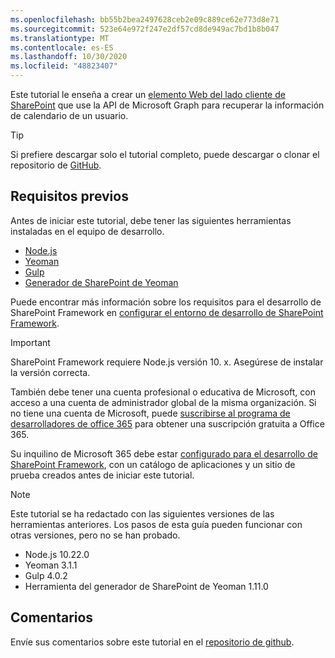 ```yaml
---
ms.openlocfilehash: bb55b2bea2497628ceb2e09c889ce62e773d8e71
ms.sourcegitcommit: 523e64e972f247e2df57cd8de949ac7bd1b8b047
ms.translationtype: MT
ms.contentlocale: es-ES
ms.lasthandoff: 10/30/2020
ms.locfileid: "48823407"
---
```

<!-- markdownlint-disable MD002 MD041 -->

Este tutorial le enseña a crear un [elemento Web del lado cliente de SharePoint](https://docs.microsoft.com/sharepoint/dev/spfx/web-parts/overview-client-side-web-parts) que use la API de Microsoft Graph para recuperar la información de calendario de un usuario.

> [!TIP]
> Si prefiere descargar solo el tutorial completo, puede descargar o clonar el repositorio de [GitHub](https://github.com/microsoftgraph/msgraph-training-spfx).

## <a name="prerequisites"></a>Requisitos previos

Antes de iniciar este tutorial, debe tener las siguientes herramientas instaladas en el equipo de desarrollo.

- [Node.js](https://nodejs.org/en/download/releases/)
- [Yeoman](https://yeoman.io/)
- [Gulp](https://gulpjs.com/)
- [Generador de SharePoint de Yeoman](https://docs.microsoft.com/sharepoint/dev/spfx/toolchain/scaffolding-projects-using-yeoman-sharepoint-generator)

Puede encontrar más información sobre los requisitos para el desarrollo de SharePoint Framework en [configurar el entorno de desarrollo de SharePoint Framework](https://docs.microsoft.com/sharepoint/dev/spfx/set-up-your-development-environment).

> [!IMPORTANT]
> SharePoint Framework requiere Node.js versión 10. x. Asegúrese de instalar la versión correcta.

También debe tener una cuenta profesional o educativa de Microsoft, con acceso a una cuenta de administrador global de la misma organización. Si no tiene una cuenta de Microsoft, puede [suscribirse al programa de desarrolladores de office 365](https://developer.microsoft.com/office/dev-program) para obtener una suscripción gratuita a Office 365.

Su inquilino de Microsoft 365 debe estar [configurado para el desarrollo de SharePoint Framework](https://docs.microsoft.com/sharepoint/dev/spfx/set-up-your-developer-tenant), con un catálogo de aplicaciones y un sitio de prueba creados antes de iniciar este tutorial.

> [!NOTE]
> Este tutorial se ha redactado con las siguientes versiones de las herramientas anteriores. Los pasos de esta guía pueden funcionar con otras versiones, pero no se han probado.
>
> - Node.js 10.22.0
> - Yeoman 3.1.1
> - Gulp 4.0.2
> - Herramienta del generador de SharePoint de Yeoman 1.11.0

## <a name="feedback"></a>Comentarios

Envíe sus comentarios sobre este tutorial en el [repositorio de github](https://github.com/microsoftgraph/msgraph-training-spfx).
